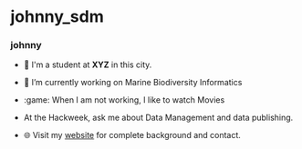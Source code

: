 # johnny_sdm
### johnny

- :school: I'm a student at **XYZ** in this city.
- 🔭 I’m currently working on  Marine Biodiversity Informatics
- :game: When I am not working, I like to watch Movies
- At the Hackweek, ask me about Data Management and data publishing.

- 🌐 Visit my [website](https://https://hackweek-itcoocean.github.io//) for complete background and contact.
